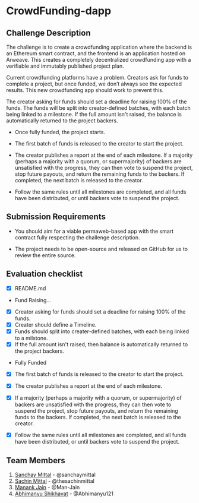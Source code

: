 # CrowdFunding-dapp

## Challenge Description

The challenge is to create a crowdfunding application where the backend is an Ethereum smart contract, and the frontend is an application hosted on Arweave. This creates a completely decentralized crowdfunding app with a verifiable and immutably published project plan.

Current crowdfunding platforms have a problem. Creators ask for funds to complete a project, but once funded, we don’t always see the expected results. This new crowdfunding app should work to prevent this.

The creator asking for funds should set a deadline for raising 100% of the funds. The funds will be split into creator-defined batches, with each batch being linked to a milestone. If the full amount isn't raised, the balance is automatically returned to the project backers.

- Once fully funded, the project starts.

- The first batch of funds is released to the creator to start the project.

- The creator publishes a report at the end of each milestone. If a majority (perhaps a majority with a quorum, or supermajority) of backers are unsatisfied with the progress, they can then vote to suspend the project, stop future payouts, and return the remaining funds to the backers. If completed, the next batch is released to the creator.

- Follow the same rules until all milestones are completed, and all funds have been distributed, or until backers vote to suspend the project.

## Submission Requirements

- You should aim for a viable permaweb-based app with the smart contract fully respecting the challenge description.

- The project needs to be open-source and released on GitHub for us to review the entire source.

## Evaluation checklist

- [x] README.md

* Fund Raising...

- [x] Creator asking for funds should set a deadline for raising 100% of the funds.
- [x] Creater should define a Timeline.
- [x] Funds should split into creater-defined batches, with each being linked to a milstone.
- [x] If the full amount isn't raised, then balance is automatically returned to the project backers.

* Fully Funded

- [x] The first batch of funds is released to the creator to start the project.

- [x] The creator publishes a report at the end of each milestone.
- [x] If a majority (perhaps a majority with a quorum, or supermajority) of backers are unsatisfied with the progress, they can then vote to suspend the project, stop future payouts, and return the remaining funds to the backers. If completed, the next batch is released to the creator.

- [x] Follow the same rules until all milestones are completed, and all funds have been distributed, or until backers vote to suspend the project.

## Team Members

1. [Sanchay Mittal](https://github.com/sanchaymittal) - @sanchaymittal
2. [Sachin Mittal](https://github.com/thesachinmittal) - @thesachinmittal
3. [Manank Jain](https://github.com/Man-Jain) - @Man-Jain
4. [Abhimanyu Shikhavat](https://github.com/Abhimanyu121) - @Abhimanyu121
